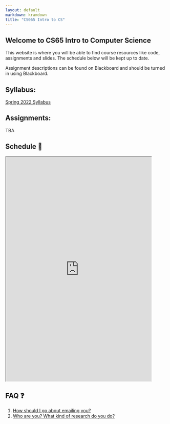 ```yaml
---
layout: default
markdown: kramdown
title: "CS065 Intro to CS"
---
```


## Welcome to CS65 Intro to Computer Science

This website is where you will be able to find course resources like code, assignments and slides. The schedule below will be kept up to date.

Assignment descriptions can be found on Blackboard and should be turned in using Blackboard.

## Syllabus:

[Spring 2022 Syllabus](/syllabus/)

## Assignments:

TBA

## Schedule 📆 

<iframe width='90%' height='700' src="https://docs.google.com/spreadsheets/d/e/2PACX-1vSta5faVhTQlgJD6R0hVbZFR69PaeMlPIt5X4qf-7p9LOZyCB-gLR53Qg1hwCjV5DhtPa9mKNlUd4SU/pubhtml?gid=0&amp;single=true&amp;widget=true&amp;headers=false"></iframe>
<br>


## FAQ ❓
1. [How should I go about emailing you?](/email_tips/)
2. [Who are you? What kind of research do you do?](https://merriekay.com)
